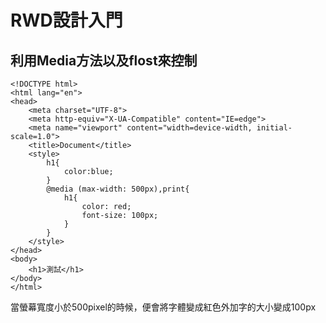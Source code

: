 # RWD設計入門

## 利用Media方法以及flost來控制

```markup
<!DOCTYPE html>
<html lang="en">
<head>
    <meta charset="UTF-8">
    <meta http-equiv="X-UA-Compatible" content="IE=edge">
    <meta name="viewport" content="width=device-width, initial-scale=1.0">
    <title>Document</title>
    <style>
        h1{
            color:blue;
        }
        @media (max-width: 500px),print{
            h1{
                color: red;
                font-size: 100px;
            }
        }
    </style>
</head>
<body>
    <h1>測試</h1>
</body>
</html>
```

當螢幕寬度小於500pixel的時候，便會將字體變成紅色外加字的大小變成100px

